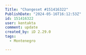 ```yaml
---
Title: "Changeset #151416322"
PublishDate: "2024-05-16T16:12:53Z"
id: 151416322
user: kentakta
comment: update
created_by: iD 2.29.0
tags:
  - Montenegro

---
```

